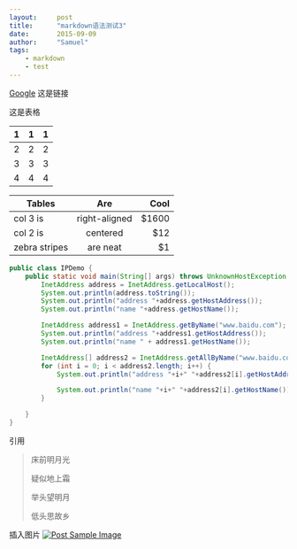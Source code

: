 ```yaml
---
layout:     post
title:      "markdown语法测试3"
date:       2015-09-09
author:     "Samuel"
tags:
    - markdown
    - test
---
```


[Google](http://www.google.com) 这是链接

这是表格

| 1    | 1    | 1    | 
| ---- | ---- | ---- | 
| 2    | 2    | 2    | 
| 3    | 3    | 3    | 
| 4    | 4    | 4    | 


| Tables        | Are           | Cool  |
| ------------- |:-------------:| -----:|
| col 3 is      | right-aligned | $1600 |
| col 2 is      | centered      |   $12 |
| zebra stripes | are neat      |    $1 |

```java
public class IPDemo {
    public static void main(String[] args) throws UnknownHostException {
        InetAddress address = InetAddress.getLocalHost();
        System.out.println(address.toString());
        System.out.println("address "+address.getHostAddress());
        System.out.println("name "+address.getHostName());

        InetAddress address1 = InetAddress.getByName("www.baidu.com");
        System.out.println("address "+address1.getHostAddress());
        System.out.println("name " + address1.getHostName());

        InetAddress[] address2 = InetAddress.getAllByName("www.baidu.com");
        for (int i = 0; i < address2.length; i++) {
            System.out.println("address "+i+" "+address2[i].getHostAddress());

            System.out.println("name "+i+" "+address2[i].getHostName());
        }

    }
}
```


引用

> 床前明月光
> 
> 疑似地上霜
> 
> 举头望明月
> 
> 低头思故乡

插入图片
<a href="#">
    <img src="{{ site.baseurl }}/img/macapp.png" alt="Post Sample Image">
</a>





